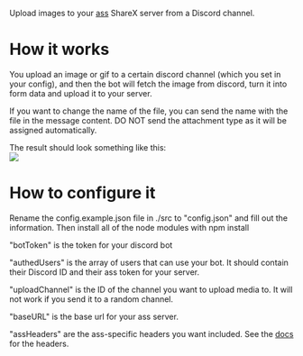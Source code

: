 <p>Upload images to your <a href="https://github.com/tycrek/ass">ass</a> ShareX server from a Discord channel.</p>

<h1>How it works</h1> 
<p>
You upload an image or gif to a certain discord channel (which you set in your config), and then the bot will fetch the image from discord, turn it into form data and upload it to your server.

If you want to change the name of the file, you can send the name with the file in the message content. DO NOT send the attachment type as it will be assigned automatically.

The result should look something like this: <br>
<img src = "https://i.hurricanedancer.com/o7FhxrYdgaAa/thumbnail">

</p>

<h1>How to configure it</h1>
<p>
Rename the config.example.json file in ./src to "config.json" and fill out the information.
Then install all of the node modules with npm install

"botToken" is the token for your discord bot

"authedUsers" is the array of users that can use your bot. It should contain their Discord ID and their ass token for your server.

"uploadChannel" is the ID of the channel you want to upload media to. It will not work if you send it to a random channel.

"baseURL" is the base url for your ass server.

"assHeaders" are the ass-specific headers you want included. See the <a href = "https://github.com/tycrek/ass#header-overrides">docs</a> for the headers.

</p>
